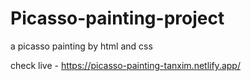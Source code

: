 # Picasso-painting-project
a picasso painting by html and css

check live - https://picasso-painting-tanxim.netlify.app/
